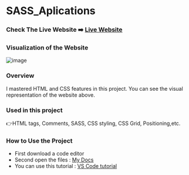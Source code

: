 # SASS_Aplications

### Check The Live Website ➡️ [Live Website](https://sekunev.github.io/Projects/21_SASS_Aplications/structured/)


### Visualization of the Website
![image](https://user-images.githubusercontent.com/101554737/187170205-73afa1e1-36e7-492d-b57d-b28a0b640ebf.png)


### Overview
I mastered HTML and CSS features in this project. You can see the visual representation of the website above.

### Used in this project
👉HTML tags, Comments, SASS, CSS styling, CSS Grid, Positioning,etc.

### How to Use the Project
+ First download a code editor
+ Second open the files : [My Docs](https://github.com/Sekunev/Projects/tree/main/21_SASS_Aplications/structured)
+ You can use this tutorial : [VS Code tutorial](https://www.youtube.com/watch?v=fJEbVCrEMSE)

